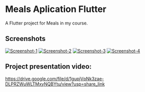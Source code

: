 # Meals Aplication Flutter
A Flutter project for Meals in my course.

## Screenshots
<a href="https://ibb.co/rG1S7KS"><img src="https://i.ibb.co/6Rfxncx/Screenshot-1.png" alt="Screenshot-1" border="0"></a>
<a href="https://ibb.co/3NSBHK3"><img src="https://i.ibb.co/WyBg1Ch/Screenshot-2.png" alt="Screenshot-2" border="0"></a>
<a href="https://ibb.co/J7KS50p"><img src="https://i.ibb.co/7WX028p/Screenshot-3.png" alt="Screenshot-3" border="0"></a>
<a href="https://ibb.co/27TkVJG"><img src="https://i.ibb.co/Gvq5Ymz/Screenshot-4.png" alt="Screenshot-4" border="0"></a>

## Project presentation video:
https://drive.google.com/file/d/1gupjVpNk3zae-DLPRZWuWLTMxyNQBYtu/view?usp=share_link
